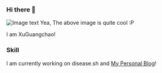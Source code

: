 ### Hi there 👋
![Image text](https://i.loli.net/2021/02/25/rZ1JknzALpsPITo.png)
Yea, The above image is quite cool :P  

I am XuGuangchao!   
### Skill  

I am currently working on disease.sh and [My Personal Blog](https://www.ylesb.com/)!  



<!--
**CODEXGC/CODEXGC** is a ✨ _special_ ✨ repository because its `README.md` (this file) appears on your GitHub profile.

Here are some ideas to get you started:

- 🔭 I’m currently working on ...
- 🌱 I’m currently learning ...
- 👯 I’m looking to collaborate on ...
- 🤔 I’m looking for help with ...
- 💬 Ask me about ...
- 📫 How to reach me: ...
- 😄 Pronouns: ...
- ⚡ Fun fact: ...
-->
